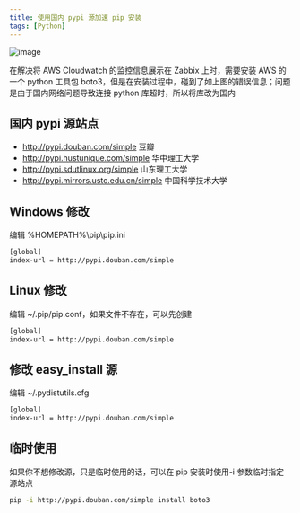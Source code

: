 ```yaml
---
title: 使用国内 pypi 源加速 pip 安装
tags: [Python]
---
```


![image](https://img.samzong.me/202307191532698.png?imageView2/3/w/400/interlace/1/q/50)

在解决将 AWS Cloudwatch 的监控信息展示在 Zabbix 上时，需要安装 AWS 的一个 python 工具包 boto3，但是在安装过程中，碰到了如上图的错误信息；问题是由于国内网络问题导致连接 python 库超时，所以将库改为国内

## 国内 pypi 源站点

* <http://pypi.douban.com/simple>  豆瓣
* <http://pypi.hustunique.com/simple>  华中理工大学
* <http://pypi.sdutlinux.org/simple>  山东理工大学
* <http://pypi.mirrors.ustc.edu.cn/simple>  中国科学技术大学

## Windows 修改

编辑 %HOMEPATH%\pip\pip.ini

```bash
[global]
index-url = http://pypi.douban.com/simple
```

## Linux 修改

编辑 ~/.pip/pip.conf，如果文件不存在，可以先创建

```bash
[global]
index-url = http://pypi.douban.com/simple
```

## 修改 easy_install 源

编辑 ~/.pydistutils.cfg

```bash
[global]
index-url = http://pypi.douban.com/simple
```

## 临时使用

如果你不想修改源，只是临时使用的话，可以在 pip 安装时使用-i 参数临时指定源站点

```bash
pip -i http://pypi.douban.com/simple install boto3
```
